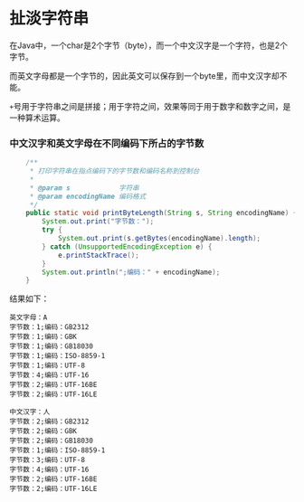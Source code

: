 # 扯淡字符串

在Java中，一个char是2个字节（byte），而一个中文汉字是一个字符，也是2个字节。

而英文字母都是一个字节的，因此英文可以保存到一个byte里，而中文汉字却不能。

`+`号用于字符串之间是拼接；用于字符之间，效果等同于用于数字和数字之间，是一种算术运算。

### 中文汉字和英文字母在不同编码下所占的字节数

```java
    /**
     * 打印字符串在指点编码下的字节数和编码名称到控制台
     *
     * @param s            字符串
     * @param encodingName 编码格式
     */
    public static void printByteLength(String s, String encodingName) {
        System.out.print("字节数：");
        try {
            System.out.print(s.getBytes(encodingName).length);
        } catch (UnsupportedEncodingException e) {
            e.printStackTrace();
        }
        System.out.println(";编码：" + encodingName);
    }
```

结果如下：

```
英文字母：A
字节数：1;编码：GB2312
字节数：1;编码：GBK
字节数：1;编码：GB18030
字节数：1;编码：ISO-8859-1
字节数：1;编码：UTF-8
字节数：4;编码：UTF-16
字节数：2;编码：UTF-16BE
字节数：2;编码：UTF-16LE

中文汉字：人
字节数：2;编码：GB2312
字节数：2;编码：GBK
字节数：2;编码：GB18030
字节数：1;编码：ISO-8859-1
字节数：3;编码：UTF-8
字节数：4;编码：UTF-16
字节数：2;编码：UTF-16BE
字节数：2;编码：UTF-16LE
```